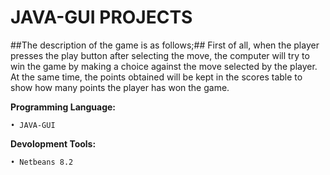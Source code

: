 # JAVA-GUI PROJECTS
 
##The description of the game is as follows;##
First of all, when the player presses the play button after selecting the move, the computer will try to win the game by making a choice against the move selected by the player. At the same time, the points obtained will be kept in the scores table to show how many points the player has won the game.

**Programming Language:**
```
• JAVA-GUI
```

**Devolopment Tools:**
```
• Netbeans 8.2 
```

